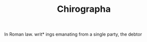 ---
title: Chirographa
letter: C
permalink: "/definitions/bld-chirographa.html"
body: In Roman law. writ* ings emanating from a single party, the debtor
published_at: '2018-07-07'
source: Black's Law Dictionary 2nd Ed (1910)
layout: post
---